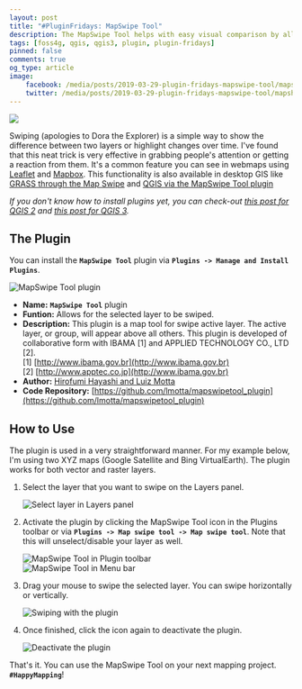 ```yaml
---
layout: post
title: "#PluginFridays: MapSwipe Tool"
description: The MapSwipe Tool helps with easy visual comparison by allowing the user to swipe a layer -- perfect for showing the difference between two layers or the changes between two points in time.
tags: [foss4g, qgis, qgis3, plugin, plugin-fridays]
pinned: false
comments: true
og_type: article
image:
    facebook: /media/posts/2019-03-29-plugin-fridays-mapswipe-tool/mapswipe.png
    twitter: /media/posts/2019-03-29-plugin-fridays-mapswipe-tool/mapshipe.png
---
```


<div class="col-lg-12 img-container"><img class="img-fluid post-img img-shadow" src="{{ site.baseurl }}/media/posts/2019-03-29-plugin-fridays-mapswipe-tool/mapswipe.gif"></div>

Swiping (apologies to Dora the Explorer) is a simple way to show the difference between two layers or highlight changes over time. I've found that this neat trick is very effective in grabbing people's attention or getting a reaction from them. It's a common feature you can see in webmaps using [Leaflet](http://lab.digital-democracy.org/leaflet-side-by-side/) and [Mapbox](https://docs.mapbox.com/mapbox-gl-js/example/mapbox-gl-compare/). This functionality is also available in desktop GIS like [GRASS through the Map Swipe](https://grass.osgeo.org/grass76/manuals/wxGUI.mapswipe.html) and [QGIS via the MapSwipe Tool plugin](https://plugins.qgis.org/plugins/mapswipetool_plugin/)

*If you don't know how to install plugins yet, you can check-out [this post for QGIS 2](https://benhur07b.github.io/2017-07-14-qgis-plugins.html) and [this post for QGIS 3](https://benhur07b.github.io/2018-10-08-qgis-plugins-3.0.html).*

## The Plugin
You can install the **```MapSwipe Tool```** plugin via **```Plugins -> Manage and Install Plugins```**.

<div class="col-lg-12 img-container"><img class="img-fluid post-img img-shadow" src="{{ site.baseurl }}/media/posts/2019-03-29-plugin-fridays-mapswipe-tool/mapswipetool.png" alt="MapSwipe Tool plugin"></div>

* **Name:** **```MapSwipe Tool```** plugin
* **Funtion:** Allows for the selected layer to be swiped.
* **Description:** This plugin is a map tool for swipe active layer. The active layer, or group, will appear above all others. This plugin is developed of collaborative form with IBAMA [1] and APPLIED TECHNOLOGY CO., LTD [2].
<br>[1] [http://www.ibama.gov.br](http://www.ibama.gov.br)
<br>[2] [http://www.apptec.co.jp](http://www.ibama.gov.br)
* **Author:** [Hirofumi Hayashi and Luiz Motta](mailto:hayashi@apptec.co.jp,motta.luiz@gmail.com)
* **Code Repository:** [https://github.com/lmotta/mapswipetool_plugin](https://github.com/lmotta/mapswipetool_plugin)

## How to Use
The plugin is used in a very straightforward manner. For my example below, I'm using two XYZ maps (Google Satellite and Bing VirtualEarth). The plugin works for both vector and raster layers.

1. Select the layer that you want to swipe on the Layers panel.

    <div class="col-lg-12 img-container"><img class="img-fluid post-img img-shadow" src="{{ site.baseurl }}/media/posts/2019-03-29-plugin-fridays-mapswipe-tool/01-mapswipe.png" alt="Select layer in Layers panel"></div>

2. Activate the plugin by clicking the MapSwipe Tool icon in the Plugins toolbar or via **```Plugins -> Map swipe tool -> Map swipe tool```**. Note that this will unselect/disable your layer as well.

    <div class="col-lg-12 img-container"><img class="img-fluid post-img img-shadow" src="{{ site.baseurl }}/media/posts/2019-03-29-plugin-fridays-mapswipe-tool/02.2-mapswipe.png" alt="MapSwipe Tool in Plugin toolbar"></div>

    <div class="col-lg-12 img-container"><img class="img-fluid post-img img-shadow" src="{{ site.baseurl }}/media/posts/2019-03-29-plugin-fridays-mapswipe-tool/02.1-mapswipe.png" alt="MapSwipe Tool in Menu bar"></div>

3. Drag your mouse to swipe the selected layer. You can swipe horizontally or vertically.

    <div class="col-lg-12 img-container"><img class="img-fluid post-img img-shadow" src="{{ site.baseurl }}/media/posts/2019-03-29-plugin-fridays-mapswipe-tool/03-mapswipe.gif" alt="Swiping with the plugin"></div>

4. Once finished, click the icon again to deactivate the plugin.

    <div class="col-lg-12 img-container"><img class="img-fluid post-img img-shadow" src="{{ site.baseurl }}/media/posts/2019-03-29-plugin-fridays-mapswipe-tool/04-mapswipe.gif" alt="Deactivate the plugin"></div>

That's it. You can use the MapSwipe Tool on your next mapping project. **```#HappyMapping```**!
